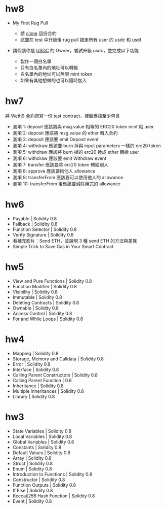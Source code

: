 # hw8
* My First Rug Pull
    * 請 [clone](https://www.google.com/url?q=https://github.com/HappyFeet07/RugPullHW/tree/master&sa=D&source=editors&ust=1682828187065215&usg=AOvVaw13cM0tsu44NAovteMcTQu2) 這份合約
    * 試圖在 test 中升級後 rug pull 搶走所有 user 的 usdc 和 usdt

* 請假裝你是 [USDC](https://etherscan.io/address/0xa0b86991c6218b36c1d19d4a2e9eb0ce3606eb48#code) 的 Owner，嘗試升級 usdc，並完成以下功能
    * 製作一個白名單
    * 只有白名單內的地址可以轉帳
    * 白名單內的地址可以無限 mint token
    * 如果有其他想做的也可以隨時加入


# hw7
將 Weth9 合約撰寫一份 test contract，裡面應該至少包含
* 測項 1: deposit 應該將與 msg.value 相等的 ERC20 token mint 給 user
* 測項 2: deposit 應該將 msg.value 的 ether 轉入合約
* 測項 3: deposit 應該要 emit Deposit event
* 測項 4: withdraw 應該要 burn 掉與 input parameters 一樣的 erc20 token
* 測項 5: withdraw 應該將 burn 掉的 erc20 換成 ether 轉給 user
* 測項 6: withdraw 應該要 emit Withdraw event
* 測項 7: transfer 應該要將 erc20 token 轉給別人
* 測項 8: approve 應該要給他人 allowance
* 測項 9: transferFrom 應該要可以使用他人的 allowance
* 測項 10: transferFrom 後應該要減除用完的 allowance

# hw6
* Payable | Solidity 0.8
* Fallback | Solidity 0.8
* Function Selector | Solidity 0.8
* Verify Signature | Solidity 0.8
* 看補充影片：Send ETH，並說明 3 種 send ETH 的方法與差異
* Simple Trick to Save Gas in Your Smart Contract

# hw5
* View and Pure Functions | Solidity 0.8
* Function Modifier | Solidity 0.8
* Visibility | Solidity 0.8
* Immutable | Solidity 0.8
* Deleting Contracts | Solidity 0.8
* Ownable | Solidity 0.8
* Access Control | Solidity 0.8
* For and While Loops | Solidity 0.8

# hw4 

* Mapping | Solidity 0.8
* Storage, Memory and Calldata | Solidity 0.8
* Error | Solidity 0.8
* Interface | Solidity 0.8
* Calling Parent Constructors | Solidity 0.8
* Calling Parent Function | 0.8
* Inheritance | Solidity 0.8
* Multiple Inheritances | Solidity 0.8
* Library | Solidity 0.8

# hw3

* State Variables | Solidity 0.8
* Local Variables | Solidity 0.8
* Global Variables | Solidity 0.8
* Constants | Solidity 0.8
* Default Values | Solidity 0.8
* Array | Solidity 0.8
* Struct | Solidity 0.8
* Enum | Solidity 0.8
* Introduction to Functions | Solidity 0.8
* Constructor | Solidity 0.8
* Function Outputs | Solidity 0.8
* If Else | Solidity 0.8
* Keccak256 Hash Function | Solidity 0.8
* Event | Solidity 0.8

